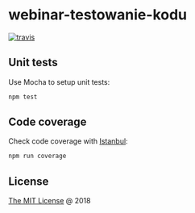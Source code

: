 # webinar-testowanie-kodu

[![travis](https://img.shields.io/travis/piecioshka/webinar-testowanie-kodu.svg?maxAge=2592000)](https://travis-ci.org/piecioshka/webinar-testowanie-kodu)

## Unit tests

Use Mocha to setup unit tests:

```bash
npm test
```

## Code coverage

Check code coverage with [Istanbul](https://github.com/gotwarlost/istanbul):

```bash
npm run coverage
```

## License

[The MIT License](http://piecioshka.mit-license.org) @ 2018
